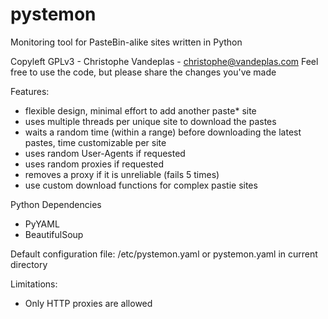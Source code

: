 pystemon
========

Monitoring tool for PasteBin-alike sites written in Python

Copyleft GPLv3 - Christophe Vandeplas - christophe@vandeplas.com
Feel free to use the code, but please share the changes you've made

Features:
- flexible design, minimal effort to add another paste* site
- uses multiple threads per unique site to download the pastes
- waits a random time (within a range) before downloading the latest pastes, time customizable per site
- uses random User-Agents if requested
- uses random proxies if requested
- removes a proxy if it is unreliable (fails 5 times)
- use custom download functions for complex pastie sites

Python Dependencies
- PyYAML
- BeautifulSoup

Default configuration file: /etc/pystemon.yaml or pystemon.yaml in current directory

Limitations:
- Only HTTP proxies are allowed